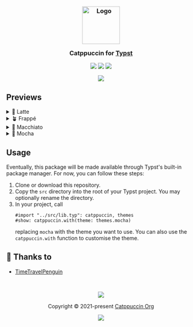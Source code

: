 <h3 align="center">
	<img src="https://raw.githubusercontent.com/catppuccin/catppuccin/main/assets/logos/exports/1544x1544_circle.png" width="100" alt="Logo"/><br/>
	<img src="https://raw.githubusercontent.com/catppuccin/catppuccin/main/assets/misc/transparent.png" height="30" width="0px"/>
	Catppuccin for <a href="https://github.com/catppuccin/typst">Typst</a>
	<img src="https://raw.githubusercontent.com/catppuccin/catppuccin/main/assets/misc/transparent.png" height="30" width="0px"/>
</h3>

<p align="center">
	<a href="https://github.com/timetravelpenguin/typst/stargazers"><img src="https://img.shields.io/github/stars/timetravelpenguin/typst?colorA=363a4f&colorB=b7bdf8&style=for-the-badge"></a>
	<a href="https://github.com/timetravelpenguin/typst/issues"><img src="https://img.shields.io/github/issues/timetravelpenguin/typst?colorA=363a4f&colorB=f5a97f&style=for-the-badge"></a>
	<a href="https://github.com/timetravelpenguin/typst/contributors"><img src="https://img.shields.io/github/contributors/timetravelpenguin/typst?colorA=363a4f&colorB=a6da95&style=for-the-badge"></a>
</p>

<p align="center">
	<img src="https://raw.githubusercontent.com/timetravelpenguin/typst/main/assets/previews/preview.webp"/>
</p>

## Previews

<details>
<summary>🌻 Latte</summary>
<img src="https://raw.githubusercontent.com/timetravelpenguin/typst/main/assets/previews/latte.png"/>
</details>
<details>
<summary>🪴 Frappé</summary>
<img src="https://raw.githubusercontent.com/timetravelpenguin/typst/main/assets/previews/frappe.png"/>
</details>
<details>
<summary>🌺 Macchiato</summary>
<img src="https://raw.githubusercontent.com/timetravelpenguin/typst/main/assets/previews/macchiato.png"/>
</details>
<details>
<summary>🌿 Mocha</summary>
<img src="https://raw.githubusercontent.com/timetravelpenguin/typst/main/assets/previews/mocha.png"/>
</details>

## Usage

Eventually, this package will be made available through Typst's built-in package manager. For now, you can follow these steps:

1. Clone or download this repository.
2. Copy the `src` directory into the root of your Typst project. You may optionally rename the directory.
3. In your project, call
   ```typst
   #import "../src/lib.typ": catppuccin, themes
   #show: catppuccin.with(theme: themes.mocha)
   ```
   replacing `mocha` with the theme you want to use. You can also use the `catppuccin.with` function to customise the theme.

## 💝 Thanks to

- [TimeTravelPenguin](https://github.com/TimeTravelPenguin)

&nbsp;

<p align="center">
	<img src="https://raw.githubusercontent.com/catppuccin/catppuccin/main/assets/footers/gray0_ctp_on_line.svg?sanitize=true" />
</p>

<p align="center">
	Copyright &copy; 2021-present <a href="https://github.com/catppuccin" target="_blank">Catppuccin Org</a>
</p>

<p align="center">
	<a href="https://github.com/catppuccin/catppuccin/blob/main/LICENSE"><img src="https://img.shields.io/static/v1.svg?style=for-the-badge&label=License&message=MIT&logoColor=d9e0ee&colorA=363a4f&colorB=b7bdf8"/></a>
</p>
